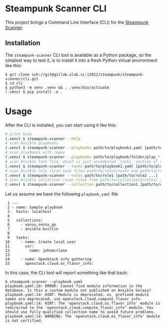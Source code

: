 # Steampunk Scanner CLI

This project brings a Command Line Interface (CLI) for the [Steampunk Scanner].

## Installation
The `steampunk-scanner` CLI tool is available as a Python package, so the simplest way to test it, is to install it 
into a fresh Python virtual environment like this:

```console
$ git clone ssh://git@gitlab.xlab.si:13022/steampunk/steampunk-scanner/cli.git
$ cd cli
$ python3 -m venv .venv && . .venv/bin/activate
(.venv) $ pip install -e .
```

# Usage
After the CLI is installed, you can start using it like this:

```bash
# print help
(.venv) $ steampunk-scanner --help
# scan Ansible playbooks
(.venv) $ steampunk-scanner --playbooks path/to/playbook1.yaml [path/to/playbook2.yaml ...]
# scan playbooks with regex
(.venv) $ steampunk-scanner --playbooks path/to/playbook/folder/play_*.yaml
# scan Ansible task file, which is just unindented `tasks` section of the playbook
(.venv) $ steampunk-scanner --tasks path/to/playbook1.yaml [path/to/playbook2.yaml ...]
# scan Ansible role (scan task files path/to/role1/tasks and path/to/role1/handlers)
(.venv) $ steampunk-scanner --roles path/to/role1 [path/to/role2 ...]
# scan Ansible collection (scan roles from path/to/collection1/roles/ and playbooks from path/to/collection1/playbooks/)
(.venv) $ steampunk-scanner --collection path/to/collection1 [path/to/collection2 ...]
```

Let us assume we have the following `playbook.yaml` file:

```
 1 ---
 2 - name: Sample playbook
 3   hosts: localhost
 4 
 5   collections:
 6     - sensu.sensu_go
 7     - ansible.builtin
 8 
 9   tasks:
10     - name: Create local user
11       usr:
12         name: johnmcclane
13 
14     - name: OpenStack info gathering
15       openstack.cloud.os_flavor_info:
```

In this case, the CLI tool will report something like that back:

```console
$ steampunk-scanner --playbook.yaml
playbook.yaml:10: ERROR: Cannot find module information in the database. Is this a custom module not published on Ansible Galaxy?
playbook.yaml:14: HINT: Module is deprecated. os_ prefixed module names are deprecated, use openstack.cloud.compute_flavor_info.
playbook.yaml:14: HINT: The 'openstack.cloud.os_flavor_info' module is redirected to the 'openstack.cloud.compute_flavor_info' module. You should use fully-qualified collection name to avoid future problems.
playbook.yaml:14: WARNING: The 'openstack.cloud.os_flavor_info' module is not certified.
```

[Steampunk Scanner]: https://scanner.steampunk.si/
